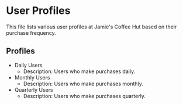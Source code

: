  # User Profiles

This file lists various user profiles at Jamie's Coffee Hut based on their purchase frequency.

## Profiles

- Daily Users
  - Description: Users who make purchases daily.
- Monthly Users
  - Description: Users who make purchases monthly.
- Quarterly Users
  - Description: Users who make purchases quarterly.


